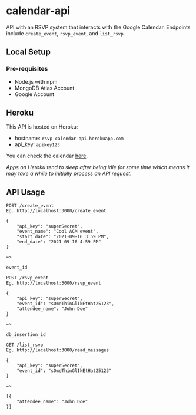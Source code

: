 # calendar-api
API with an RSVP system that interacts with the Google Calendar. 
Endpoints include `create_event`, `rsvp_event`, and `list_rsvp`. 

## Local Setup
### Pre-requisites
* Node.js with npm
* MongoDB Atlas Account
* Google Account

## Heroku
This API is hosted on Heroku:
* hostname: `rsvp-calendar-api.herokuapp.com`
* api_key: `apikey123`

You can check the calendar [here](https://calendar.google.com/calendar/u/3?cid=NXR1cGFmazZlZzhybDFnOWd2cG11bzRjb2dAZ3JvdXAuY2FsZW5kYXIuZ29vZ2xlLmNvbQ).

*Apps on Heroku tend to sleep after being idle for some time which means it may take a while to initially process an API request.*

## API Usage
```
POST /create_event
Eg. http://localhost:3000/create_event

{
    "api_key": "superSecret",
    "event_name": "Cool ACM event",
    "start_date": "2021-09-16 3:59 PM",
    "end_date": "2021-09-16 4:59 PM"
}

=>

event_id

```
```
POST /rsvp_event
Eg. http://localhost:3000/rsvp_event

{
    "api_key": "superSecret",
    "event_id": "sOmeThinGlIkEtHat25123",
    "attendee_name": "John Doe"
}

=>

db_insertion_id

```
```
GET /list_rsvp
Eg. http://localhost:3000/read_messages

{
    "api_key": "superSecret",
    "event_id": "sOmeThinGlIkEtHat25123"
}

=>

[{
    "attendee_name": "John Doe"
}]

```
